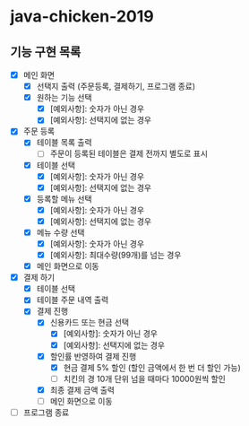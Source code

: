 # java-chicken-2019

## 기능 구현 목록

- [x] 메인 화면
    - [x] 선택지 출력 (주문등록, 결제하기, 프로그램 종료)
    - [x] 원하는 기능 선택
        - [x] [예외사항]: 숫자가 아닌 경우
        - [x] [예외사항]: 선택지에 없는 경우

- [x] 주문 등록
    - [x] 테이블 목록 출력
        - [ ] 주문이 등록된 테이블은 결제 전까지 별도로 표시
    - [x] 테이블 선택
        - [x] [예외사항]: 숫자가 아닌 경우
        - [x] [예외사항]: 선택지에 없는 경우
    - [x] 등록할 메뉴 선택
        - [x] [예외사항]: 숫자가 아닌 경우
        - [x] [예외사항]: 선택지에 없는 경우
    - [x] 메뉴 수량 선택
        - [x] [예외사항]: 숫자가 아닌 경우
        - [x] [예외사항]: 최대수량(99개)를 넘는 경우
    - [x] 메인 화면으로 이동

- [x] 결제 하기
    - [x] 테이블 선택
    - [x] 테이블 주문 내역 출력
    - [x] 결제 진행
        - [x] 신용카드 또는 현금 선택
            - [x] [예외사항]: 숫자가 아닌 경우
            - [x] [예외사항]: 선택지에 없는 경우
        - [x] 할인률 반영하여 결제 진행
            - [x] 현금 결제 5% 할인 (할인 금액에서 한 번 더 할인 가능)
            - [ ] 치킨의 경 10개 단위 넘을 때마다 10000원씩 할인
        - [x] 최종 결제 금액 출력
        - [ ] 메인 화면으로 이동

- [ ] 프로그램 종료
